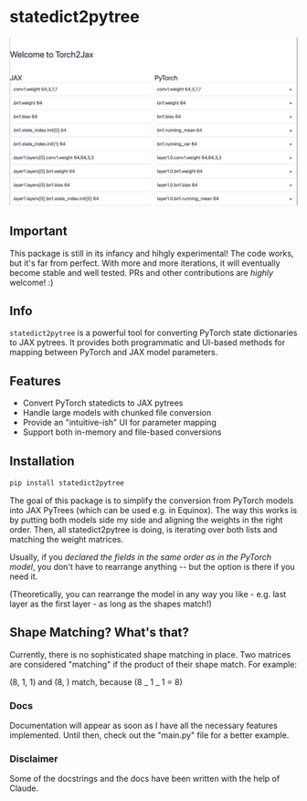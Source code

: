 # statedict2pytree

![statedict2pytree](statedict2pytree.png "A ResNet demo")

## Important

This package is still in its infancy and hihgly experimental! The code works, but it's far from perfect. With more and more iterations, it will eventually become stable and well tested.
PRs and other contributions are *highly* welcome! :)

## Info

`statedict2pytree` is a powerful tool for converting PyTorch state dictionaries to JAX pytrees. It provides both programmatic and UI-based methods for mapping between PyTorch and JAX model parameters.

## Features

- Convert PyTorch statedicts to JAX pytrees
- Handle large models with chunked file conversion
- Provide an "intuitive-ish" UI for parameter mapping
- Support both in-memory and file-based conversions

## Installation

```bash
pip install statedict2pytree
```

The goal of this package is to simplify the conversion from PyTorch models into JAX PyTrees (which can be used e.g. in Equinox). The way this works is by putting both models side my side and aligning the weights in the right order. Then, all statedict2pytree is doing, is iterating over both lists and matching the weight matrices.

Usually, if you _declared the fields in the same order as in the PyTorch model_, you don't have to rearrange anything -- but the option is there if you need it.

(Theoretically, you can rearrange the model in any way you like - e.g. last layer as the first layer - as long as the shapes match!)

## Shape Matching? What's that?

Currently, there is no sophisticated shape matching in place. Two matrices are considered "matching" if the product of their shape match. For example:

(8, 1, 1) and (8, ) match, because (8 _ 1 _ 1 = 8)


### Docs

Documentation will appear as soon as I have all the necessary features implemented. Until then, check out the "main.py" file for a better example.

### Disclaimer

Some of the docstrings and the docs have been written with the help of
Claude.
